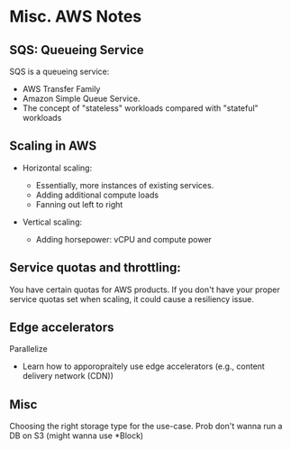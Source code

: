 
# Misc. AWS Notes



## SQS: Queueing Service
SQS is a queueing service:
* AWS Transfer Family
* Amazon Simple Queue Service.
* The concept of "stateless" workloads compared with "stateful" workloads



## Scaling in AWS

* Horizontal scaling:
    * Essentially, more instances of existing services.
    * Adding additional compute loads
    * Fanning out left to right
 
* Vertical scaling:
    * Adding horsepower: vCPU and compute power
    
 
## Service quotas and throttling:
You have certain quotas for AWS products.
If you don't have your proper service quotas set when scaling, it could cause a resiliency issue.


## Edge accelerators
Parallelize 
* Learn how to apporopraitely use edge accelerators (e.g., content delivery network (CDN))


## Misc
Choosing the right storage type for the use-case.
Prob don't wanna run a DB on S3 (might wanna use \*Block)
